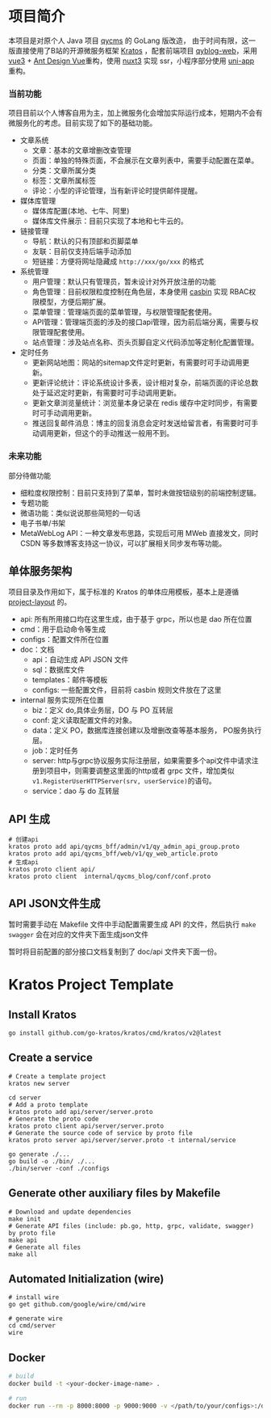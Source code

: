 # 项目简介

本项目是对原个人 Java 项目 [qycms](https://gitee.com/windcoder/qycms) 的 GoLang 版改造， 由于时间有限，这一版直接使用了B站的开源微服务框架 [Kratos](https://go-kratos.dev/) ，配套前端项目 [qyblog-web](https://gitee.com/windcoder/qyblog-web/tree/master/)，采用 [vue3](https://cn.vuejs.org/) + [Ant Design Vue](https://www.antdv.com/)重构，使用 [nuxt3](https://nuxt.com/) 实现 ssr，小程序部分使用 [uni-app](https://en.uniapp.dcloud.io/) 重构。

### 当前功能
项目目前以个人博客自用为主，加上微服务化会增加实际运行成本，短期内不会有微服务化的考虑。目前实现了如下的基础功能。
- 文章系统
  - 文章：基本的文章增删改查管理
  - 页面：单独的特殊页面，不会展示在文章列表中，需要手动配置在菜单。
  - 分类：文章所属分类
  - 标签：文章所属标签
  - 评论：小型的评论管理，当有新评论时提供邮件提醒。
- 媒体库管理
  - 媒体库配置(本地、七牛、阿里)
  - 媒体库文件展示：目前只实现了本地和七牛云的。
- 链接管理
  - 导航：默认的只有顶部和页脚菜单
  - 友联：目前仅支持后端手动添加
  - 短链接：方便将网址隐藏成 `http://xxx/go/xxx` 的格式
- 系统管理
  - 用户管理：默认只有管理员，暂未设计对外开放注册的功能
  - 角色管理：目前权限粒度控制在角色层，本身使用 [casbin](https://casbin.org/) 实现 RBAC权限模型，方便后期扩展。
  - 菜单管理：管理端页面的菜单管理，与权限管理配套使用。
  - API管理：管理端页面的涉及的接口api管理，因为前后端分离，需要与权限管理配套使用。
  - 站点管理：涉及站点名称、页头页脚自定义代码添加等定制化配置管理。
- 定时任务
  - 更新网站地图：网站的sitemap文件定时更新，有需要时可手动调用更新。
  - 更新评论统计：评论系统设计多表，设计相对复杂，前端页面的评论总数处于延迟定时更新，有需要时可手动调用更新。
  - 更新文章浏览量统计：浏览量本身记录在 redis 缓存中定时同步，有需要时可手动调用更新。
  - 推送回复邮件消息：博主的回复消息会定时发送给留言者，有需要时可手动调用更新，但这个的手动推送一般用不到。
### 未来功能
部分待做功能
- 细粒度权限控制：目前只支持到了菜单，暂时未做按钮级别的前端控制逻辑。
- 专题功能
- 微语功能：类似说说那些简短的一句话
- 电子书单/书架
- MetaWebLog API：一种文章发布思路，实现后可用 MWeb 直接发文，同时 CSDN 等多数博客支持这一协议，可以扩展相关同步发布等功能。

## 单体服务架构
项目目录及作用如下，属于标准的 Kratos 的单体应用模板，基本上是遵循 [project-layout](https://github.com/golang-standards/project-layout) 的。
- api: 所有所用接口均在这里生成，由于基于 grpc，所以也是 dao 所在位置
- cmd：用于启动命令等生成
- configs：配置文件所在位置
- doc：文档
  - api：自动生成 API JSON 文件
  - sql：数据库文件
  - templates：邮件等模板
  - configs: 一些配置文件，目前将 casbin 规则文件放在了这里
- internal 服务实现所在位置
    - biz：定义 do,具体业务层，DO 与 PO 互转层
    - conf: 定义读取配置文件的对象。
    - data：定义 PO，数据库连接创建以及增删改查等基本服务， PO服务执行层。
    - job：定时任务
    - server: http与grpc协议服务实际注册层，如果需要多个api文件中请求注册到项目中，则需要调整这里面的http或者 grpc 文件，增加类似 `v1.RegisterUserHTTPServer(srv, userService)`的语句。
    - service：dao 与 do 互转层

## API 生成
```shell
# 创建api
kratos proto add api/qycms_bff/admin/v1/qy_admin_api_group.proto
kratos proto add api/qycms_bff/web/v1/qy_web_article.proto
# 生成api
kratos proto client api/
kratos proto client  internal/qycms_blog/conf/conf.proto
```
## API JSON文件生成

暂时需要手动在 Makefile 文件中手动配置需要生成 API 的文件，然后执行 `make swagger` 会在对应的文件夹下面生成json文件

暂时将目前配置的部分接口文档复制到了 doc/api 文件夹下面一份。

# Kratos Project Template

## Install Kratos
```
go install github.com/go-kratos/kratos/cmd/kratos/v2@latest
```
## Create a service
```
# Create a template project
kratos new server

cd server
# Add a proto template
kratos proto add api/server/server.proto
# Generate the proto code
kratos proto client api/server/server.proto
# Generate the source code of service by proto file
kratos proto server api/server/server.proto -t internal/service

go generate ./...
go build -o ./bin/ ./...
./bin/server -conf ./configs
```
## Generate other auxiliary files by Makefile
```
# Download and update dependencies
make init
# Generate API files (include: pb.go, http, grpc, validate, swagger) by proto file
make api
# Generate all files
make all
```
## Automated Initialization (wire)
```
# install wire
go get github.com/google/wire/cmd/wire

# generate wire
cd cmd/server
wire
```

## Docker
```bash
# build
docker build -t <your-docker-image-name> .

# run
docker run --rm -p 8000:8000 -p 9000:9000 -v </path/to/your/configs>:/data/conf <your-docker-image-name>
```

